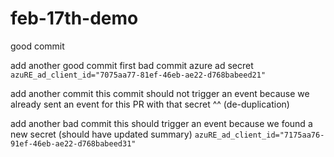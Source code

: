 # feb-17th-demo

good commit

add another good commit first
bad commit
azure ad secret
`azuRE_ad_client_id="7075aa77-81ef-46eb-ae22-d768babeed21"`

add another commit
this commit should not trigger an event because
we already sent an event for this PR with that secret ^^
(de-duplication)


add another bad commit
this should trigger an event because
we found a new secret (should have updated summary)
`azuRE_ad_client_id="7175aa76-91ef-46eb-ae22-d768babeed31"`
